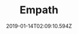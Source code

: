 ---
title: Empath
artist: Devin Townsend
date: 2019-01-14T02:09:10.594Z
cover: /img/7f29fab8-4bfb-4101-ba94-2feabe8b5ca2.jpeg
styles:
  - Progressive Metal
links:
  spotify: https://play.spotify.com/album/7MPJRyMFbWbgezRP2Pj4TZ
  youtube: https://music.youtube.com/playlist?list=OLAK5uy_kdKBsbD1ijv4SgbhTxyxiGfaLDBxJqnE0
  applemusic: https://itunes.apple.com/us/album/empath-deluxe-edition/1449841303?uo=4
  soundcloud: ""
  bandcamp: ""
  googleplay: https://play.google.com/music/m/Bmsz5aicyfvfkbhxhooh5fhdj5i?signup_if_needed=1
  deezer: https://www.deezer.com/album/85091902
---